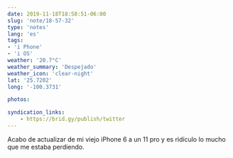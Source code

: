 ```yaml
---
date: 2019-11-18T18:58:51-06:00
slug: 'note/18-57-32'
type: 'notes'
lang: 'es'
tags:
- 'i Phone'
- 'i OS'
weather: '20.7°C'
weather_summary: 'Despejado'
weather_icon: 'clear-night'
lat: '25.7202'
long: '-100.3731'

photos:

syndication_links:
    - https://brid.gy/publish/twitter
---
```

Acabo de actualizar de mi viejo iPhone 6 a un 11 pro y es ridículo lo mucho que me estaba perdiendo. 
 